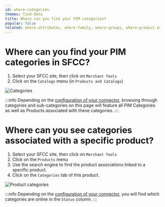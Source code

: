 ```yaml
---
id: where-categories
themes: find-data
title: Where can you find your PIM categories?
popular: false
related: where-attributes, where-family, where-groups, where-product-association, where-reference-entities
---
```


# Where can you find your PIM categories in SFCC?

1. Select your SFCC site, then click on `Merchant Tools`
2. Click on the `Catalogs` menu (in `Products and Catalogs`)

![Categories](../img/sfcc-where-categories.png)

:::info
Depending on the [configuration of your connector](07-categories-configuration.html), browsing through categories and sub-categories on this page will feature all PIM Categories as well as Products associated with these categories.
:::

# Where can you see categories associated with a specific product?

1. Select your SFCC site, then click on `Merchant Tools`
2. Click on the `Products` menu
3. Use the search engine to find the product associations linked to a specific product.
4. Click on the `Categories` tab of this product.

![Product categories](../img/sfcc-where-product-categories.png)

:::info
Depending on the [configuration of your connector](07-categories-configuration.html), you will find which categories are online in the `Status` column.
:::
